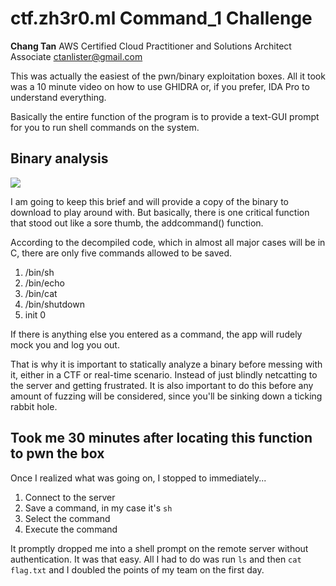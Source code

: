 

# ctf.zh3r0.ml Command_1 Challenge


__Chang Tan__
AWS Certified Cloud Practitioner and Solutions Architect Associate
ctanlister@gmail.com


This was actually the easiest of the pwn/binary exploitation boxes. All it took was a 10 minute video on how to use GHIDRA or, if you prefer, IDA Pro to understand everything.

Basically the entire function of the program is to provide a text-GUI prompt for you to run shell commands on the system.

## Binary analysis

![](https://zherowriteups.s3.amazonaws.com/3_command_1.png)

I am going to keep this brief and will provide a copy of the binary to download to play around with. But basically, there is one critical function that stood out like a sore thumb, the addcommand() function.

According to the decompiled code, which in almost all major cases will be in C, there are only five commands allowed to be saved.

<ol>
<li>/bin/sh</li>
<li>/bin/echo</li>
<li>/bin/cat</li>
<li>/bin/shutdown</li>
<li>init 0</li>
</ol>

If there is anything else you entered as a command, the app will rudely mock you and log you out.

That is why it is important to statically analyze a binary before messing with it, either in a CTF or real-time scenario. Instead of just blindly netcatting to the server and getting frustrated. It is also important to do this before any amount of fuzzing will be considered, since you'll be sinking down a ticking rabbit hole.

## Took me 30 minutes after locating this function to pwn the box

Once I realized what was going on, I stopped to immediately...

1. Connect to the server
2. Save a command, in my case it's `sh`
3. Select the command
4. Execute the command

It promptly dropped me into a shell prompt on the remote server without authentication. It was that easy. All I had to do was run `ls` and then `cat flag.txt` and I doubled the points of my team on the first day.



